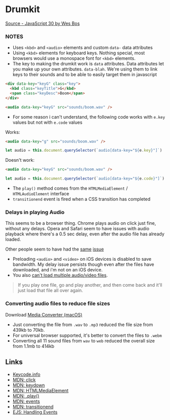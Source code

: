 # Drumkit

[Source - JavaScript 30 by Wes Bos](https://www.youtube.com/watch?v=VuN8qwZoego)

### NOTES

- Uses `<kbd>` and `<audio>` elements and custom `data-` data attributes
- Using `<kbd>` elements for keyboard keys. Nothing special, most browsers would use a monospace font for `<kbd>` elements.
- The key to making the drumkit work is `data` attributes. Data attributes let you make up your own attributes. `data-blah`. We're using them to link keys to their sounds and to be able to easily target them in javascript

```html
<div data-key="keyG" class="key">
  <kbd class="keyTitle">G</kbd>
  <span class="keyDesc">Boom</span>
</div>

<audio data-key="keyG" src="sounds/boom.wav" />
```

- For some reason i can't understand, the following code works with `e.key` values but not with `e.code` values

Works:

```html
<audio data-key="g" src="sounds/boom.wav" />
```
```js
let audio = this.document.querySelector(`audio[data-key="${e.key}"]`)
```

Doesn't work:

```html
<audio data-key="keyG" src="sounds/boom.wav" />
```
```js
let audio = this.document.querySelector(`audio[data-key="${e.code}"]`)
```

- The `play()` method comes from the `HTMLMediaElement` / `HTMLAudioElement` interface
- `transitionend` event is fired when a CSS transition has completed

### Delays in playing Audio
This seems to be a browser thing. Chrome plays audio on click just fine, without any delays. Opera and Safari seem to have issues with audio playback where there's a 0.5 sec delay, even after the audio file has already loaded.

Other people seem to have had the [same](https://stackoverflow.com/questions/9811429/html5-audio-tag-on-safari-has-a-delay) [issue](https://stackoverflow.com/questions/46836692/delay-in-javascript-audio-playback)

- Preloading `<audio>` and `<video>` on iOS devices is disabled to save bandwidth. My delay issue persists though even after the files have downloaded, and i'm not on an iOS device.
- You also [can't load multiple audio/video files](https://stackoverflow.com/questions/7862391/mobile-safari-audio-cache-manifest/7972609#7972609). 
> If you play one file, go and play another, and then come back and it'll just load that file all over again. 
 
### Converting audio files to reduce file sizes
Download [Media Converter (macOS)](http://media-converter.sourceforge.net/)

- Just converting the file from `.wav` to `.mp3` reduced the file size from 439kb to 70kb.
- For universal browser supported, it's better to convert the files to `.webm`
- Converting all 11 sound files from `wav` to `web` reduced the overall size from 1.1mb to 414kb 

Links
---
- [Keycode.info](http://keycode.info/)
- [MDN: click](https://developer.mozilla.org/en-US/docs/Web/Events/click)
- [MDN: keydown](https://developer.mozilla.org/en-US/docs/Web/Events/keydown)
- [MDN: HTMLMediaElement](https://developer.mozilla.org/en-US/docs/Web/API/HTMLMediaElement/)
- [MDN: .play()](https://developer.mozilla.org/en-US/docs/Web/API/HTMLMediaElement/play)
- [MDN: events](https://developer.mozilla.org/en-US/docs/Web/Events)
- [MDN: transitionend](https://developer.mozilla.org/en-US/docs/Web/Events/transitionend)
- [EJS: Handling Events](https://eloquentjavascript.net/15_event.html)